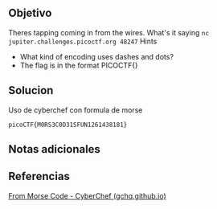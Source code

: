 ## Objetivo
Theres tapping coming in from the wires. What's it saying `nc jupiter.challenges.picoctf.org 48247`
Hints
- What kind of encoding uses dashes and dots?
- The flag is in the format PICOCTF{}

## Solucion

Uso de cyberchef con formula de morse
```
picoCTF{M0RS3C0D31SFUN1261438181} 
```

## Notas adicionales
## Referencias
[From Morse Code - CyberChef (gchq.github.io)](https://gchq.github.io/CyberChef/#recipe=From_Morse_Code('Space','Line%20feed')&input=Li0tLiAuLiAtLi0uIC0tLSAtLi0uIC0gLi4tLiB7IC0tIC0tLS0tIC4tLiAuLi4gLi4uLS0gLS4tLiAtLS0tLSAtLi4gLi4uLS0gLi0tLS0gLi4uIC4uLS4gLi4tIC0uIC4tLS0tIC4uLS0tIC0uLi4uIC4tLS0tIC4uLi4tIC4uLi0tIC0tLS4uIC4tLS0tIC0tLS4uIC4tLS0tIH0gCg&oenc=65001)

